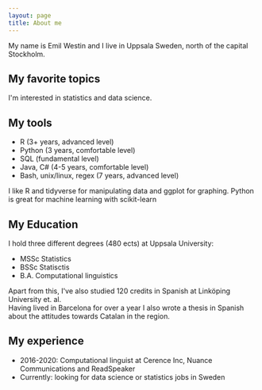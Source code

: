 ```yaml
---
layout: page
title: About me
---
```


My name is Emil Westin and I live in Uppsala Sweden, north of the capital Stockholm.

##  <i class="fa fa-book fa-stack-1x fa-inverse" ></i> My favorite topics
I'm interested in statistics and data science. 

##  <i class="fa fa-book fa-terminal-1x fa-inverse" ></i> My tools
- R (3+ years, advanced level)
- Python (3 years, comfortable level)
- SQL (fundamental level)
- Java, C# (4-5 years, comfortable level)
- Bash, unix/linux, regex (7 years, advanced level)

I like R and tidyverse for manipulating data and ggplot for graphing. 
Python is great for machine learning with scikit-learn

## My Education
I hold three different degrees (480 ects) at Uppsala University:
- MSSc Statistics 
- BSSc Statisctis 
- B.A. Computational linguistics

Apart from this, I've also studied 120 credits in Spanish at Linköping University et. al.  
Having lived in Barcelona for over a year I also wrote a thesis in Spanish about the attitudes towards Catalan in the region.


## My experience
- 2016-2020: Computational linguist at Cerence Inc, Nuance Communications and ReadSpeaker
- Currently: looking for data science or statistics jobs in Sweden
